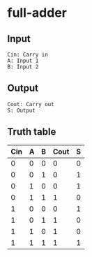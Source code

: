 full-adder
==========

Input
-----

	Cin: Carry in
	A: Input 1
	B: Input 2

Output
------

	Cout: Carry out
	S: Output

Truth table
-----------

| Cin | A | B | Cout | S |
|-----|---|---|------|---|
| 0   | 0 | 0 | 0    | 0 |
| 0   | 0 | 1 | 0    | 1 |
| 0   | 1 | 0 | 0    | 1 |
| 0   | 1 | 1 | 1    | 0 |
| 1   | 0 | 0 | 0    | 1 |
| 1   | 0 | 1 | 1    | 0 |
| 1   | 1 | 0 | 1    | 0 |
| 1   | 1 | 1 | 1    | 1 |
